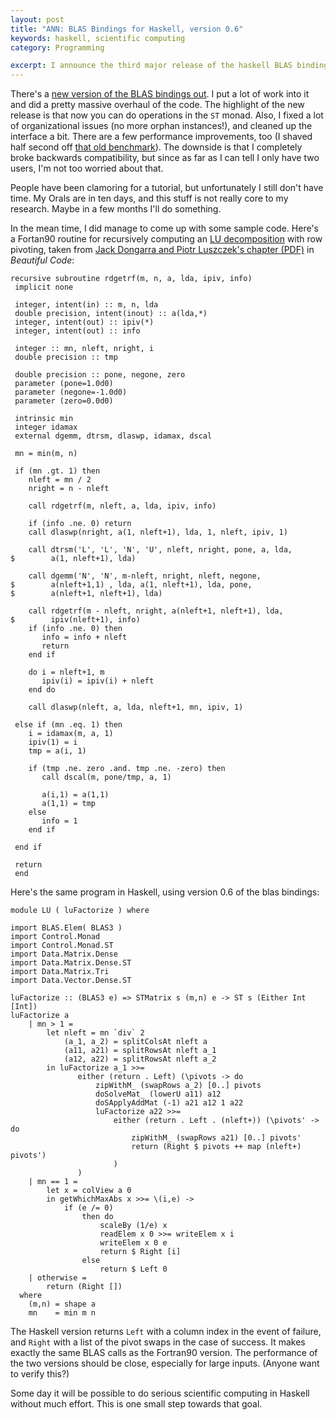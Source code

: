 ```yaml
---
layout: post
title: "ANN: BLAS Bindings for Haskell, version 0.6"
keywords: haskell, scientific computing
category: Programming

excerpt: I announce the third major release of the haskell BLAS bindings.
---
```


There's a [new version of the BLAS bindings out][hackage]. I put a lot of work
into it and did a pretty massive overhaul of the code. The highlight of the new
release is that now you can do operations in the `ST` monad. Also, I fixed a lot
of organizational issues (no more orphan instances!), and cleaned up the
interface a bit. There are a few performance improvements, too (I shaved half
second off [that old
benchmark](/blog/2008/07/24/addressing-haskell-blas-performance-issues/)). The
downside is that I completely broke backwards compatibility, but since as far as
I can tell I only have two users, I'm not too worried about that.

People have been clamoring for a tutorial, but unfortunately I still don't have
time. My Orals are in ten days, and this stuff is not really core to my
research.  Maybe in a few months I'll do something.

In the mean time, I did manage to come up with some sample code. Here's a
Fortan90 routine for recursively computing an [LU decomposition][lu] with row
pivoting, taken from [Jack Dongarra and Piotr Luszczek's chapter (PDF)][dongarra] in _Beautiful Code_:

    recursive subroutine rdgetrf(m, n, a, lda, ipiv, info) 
     implicit none 
     
     integer, intent(in) :: m, n, lda 
     double precision, intent(inout) :: a(lda,*) 
     integer, intent(out) :: ipiv(*) 
     integer, intent(out) :: info 
     
     integer :: mn, nleft, nright, i 
     double precision :: tmp 
     
     double precision :: pone, negone, zero 
     parameter (pone=1.0d0) 
     parameter (negone=-1.0d0) 
     parameter (zero=0.0d0) 
     
     intrinsic min
     integer idamax 
     external dgemm, dtrsm, dlaswp, idamax, dscal 
     
     mn = min(m, n) 
      
     if (mn .gt. 1) then 
        nleft = mn / 2 
        nright = n - nleft 
       
        call rdgetrf(m, nleft, a, lda, ipiv, info) 
       
        if (info .ne. 0) return 
        call dlaswp(nright, a(1, nleft+1), lda, 1, nleft, ipiv, 1) 
       
        call dtrsm('L', 'L', 'N', 'U', nleft, nright, pone, a, lda, 
    $        a(1, nleft+1), lda) 
    
        call dgemm('N', 'N', m-nleft, nright, nleft, negone, 
    $        a(nleft+1,1) , lda, a(1, nleft+1), lda, pone, 
    $        a(nleft+1, nleft+1), lda) 
        
        call rdgetrf(m - nleft, nright, a(nleft+1, nleft+1), lda, 
    $        ipiv(nleft+1), info)
        if (info .ne. 0) then 
           info = info + nleft 
           return 
        end if 
    
        do i = nleft+1, m 
           ipiv(i) = ipiv(i) + nleft 
        end do 
       
        call dlaswp(nleft, a, lda, nleft+1, mn, ipiv, 1) 
    
     else if (mn .eq. 1) then 
        i = idamax(m, a, 1) 
        ipiv(1) = i 
        tmp = a(i, 1) 
    
        if (tmp .ne. zero .and. tmp .ne. -zero) then 
           call dscal(m, pone/tmp, a, 1) 
       
           a(i,1) = a(1,1) 
           a(1,1) = tmp 
        else 
           info = 1 
        end if 
       
     end if 
    
     return 
     end 
    
Here's the same program in Haskell, using version 0.6 of the blas bindings:

    module LU ( luFactorize ) where
    
    import BLAS.Elem( BLAS3 )
    import Control.Monad
    import Control.Monad.ST
    import Data.Matrix.Dense
    import Data.Matrix.Dense.ST
    import Data.Matrix.Tri
    import Data.Vector.Dense.ST
    
    luFactorize :: (BLAS3 e) => STMatrix s (m,n) e -> ST s (Either Int [Int])
    luFactorize a
        | mn > 1 =
            let nleft = mn `div` 2
                (a_1, a_2) = splitColsAt nleft a
                (a11, a21) = splitRowsAt nleft a_1
                (a12, a22) = splitRowsAt nleft a_2
            in luFactorize a_1 >>=
                   either (return . Left) (\pivots -> do
                       zipWithM_ (swapRows a_2) [0..] pivots
                       doSolveMat_ (lowerU a11) a12
                       doSApplyAddMat (-1) a21 a12 1 a22
                       luFactorize a22 >>=
                           either (return . Left . (nleft+)) (\pivots' -> do
                               zipWithM_ (swapRows a21) [0..] pivots'
                               return (Right $ pivots ++ map (nleft+) pivots')
                           )
                   )
        | mn == 1 = 
            let x = colView a 0
            in getWhichMaxAbs x >>= \(i,e) ->
                if (e /= 0) 
                    then do
                        scaleBy (1/e) x
                        readElem x 0 >>= writeElem x i
                        writeElem x 0 e
                        return $ Right [i]
                    else
                        return $ Left 0
        | otherwise =
            return (Right [])
      where
        (m,n) = shape a
        mn    = min m n

The Haskell version returns `Left` with a column index in the event of failure,
and `Right` with a list of the pivot swaps in the case of success. It makes
exactly the same BLAS calls as the Fortran90 version. The performance of the two
versions should be close, especially for large inputs. (Anyone want to verify
this?)

Some day it will be possible to do serious scientific computing in Haskell without much effort.  This is one small step towards that goal.

[hackage]:http://hackage.haskell.org/cgi-bin/hackage-scripts/package/blas
[lu]:http://en.wikipedia.org/wiki/LU_decomposition
[dongarra]:http://www.netlib.org/netlib/utk/people/JackDongarra/PAPERS/beautiful-code.pdf
